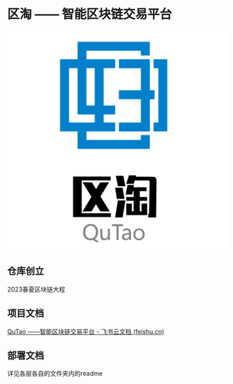 # 区淘 —— 智能区块链交易平台

![logo](./report/logo.png)

## 仓库创立

2023春夏区块链大程

## 项目文档

[‌⁢⁢⁤‬⁤﻿⁤‌⁡⁡‍‍⁤⁢‌‍⁡⁡‌⁣⁡﻿⁤‌⁤⁢⁢﻿‍⁢﻿⁡﻿⁢⁢⁤⁡⁢QuTao ——智能区块链交易平台 - 飞书云文档 (feishu.cn)](https://xn4zlkzg4p.feishu.cn/docx/RYIudesaEo7NWJx91YPcVEOnnEd)

## 部署文档

详见各层各自的文件夹内的readme